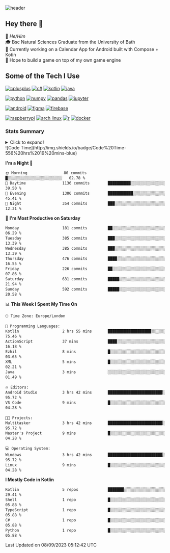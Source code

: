 ![header](https://capsule-render.vercel.app/api?type=Waving&color=gradient&height=180&section=header&text=Sulaiman%20Sulaiman&desc=TheKingOfAtlantis&fontSize=46&fontAlign=70&descAlign=80&fontAlignY=30&descAlignY=45)

<!--
**TheKingOfAtlantis/TheKingOfAtlantis** is a ✨ _special_ ✨ repository because its `README.md` (this file) appears on your GitHub profile.

Here are some ideas to get you started:

- 🔭 I’m currently working on ...
- 🌱 I’m currently learning ...
- 👯 I’m looking to collaborate on ...
- 🤔 I’m looking for help with ...
- 💬 Ask me about ...
- 📫 How to reach me: ...
- 😄 Pronouns: ...
- ⚡ Fun fact: ...
-->

## Hey there 👋

🤵 _He/Him_  
🎓 Bsc Natural Sciences Graduate from the University of Bath  
🎯 Currently working on a Calendar App for Android built with Compose + Kotin  
💭 Hope to build a game on top of my own game engine

## Some of the Tech I Use
[<img src="https://cdn.jsdelivr.net/gh/devicons/devicon/icons/cplusplus/cplusplus-original.svg" alt="cplusplus" width="48" height="48"/>](#)
[<img src="https://cdn.jsdelivr.net/gh/devicons/devicon/icons/csharp/csharp-original.svg" alt="c#" width="48" height="48"/>](#)
[<img src="https://cdn.jsdelivr.net/gh/devicons/devicon/icons/kotlin/kotlin-original-wordmark.svg" alt="kotlin" width="48" height="48"/>](#)
[<img src="https://cdn.jsdelivr.net/gh/devicons/devicon/icons/java/java-original-wordmark.svg" alt="java" width="48" height="48">](#)

[<img src="https://cdn.jsdelivr.net/gh/devicons/devicon/icons/python/python-original-wordmark.svg" alt="python" width="48" height="48">](#)
[<img src="https://cdn.jsdelivr.net/gh/devicons/devicon/icons/numpy/numpy-original-wordmark.svg" alt="numpy" width="48" height="48"/>](#)
[<img src="https://cdn.jsdelivr.net/gh/devicons/devicon/icons/pandas/pandas-original-wordmark.svg" alt="pandas" width="48" height="48">](#)
[<img src="https://cdn.jsdelivr.net/gh/devicons/devicon/icons/jupyter/jupyter-original-wordmark.svg" alt="jupyter" width="48" height="48">](#)

[<img src="https://cdn.jsdelivr.net/gh/devicons/devicon/icons/android/android-original-wordmark.svg" alt="android" width="48" height="48"/>](#)
[<img src="https://cdn.jsdelivr.net/gh/devicons/devicon/icons/figma/figma-original.svg" alt="figma" width="48" height="48"/>](#)
[<img src="https://cdn.jsdelivr.net/gh/devicons/devicon/icons/firebase/firebase-plain-wordmark.svg" alt="firebase" width="48" height="48"/>](#)


[<img src="https://cdn.jsdelivr.net/gh/devicons/devicon/icons/raspberrypi/raspberrypi-original.svg" alt="raspberrypi" width="48" height="48"/>](#)
[<img src="https://upload.wikimedia.org/wikipedia/commons/a/a5/Archlinux-icon-crystal-64.svg" alt="arch linux" width="48" height="48"/>](#)
[<img src="https://cdn.jsdelivr.net/gh/devicons/devicon/icons/r/r-original.svg" alt="r" width="48" height="48"/>](#)
[<img src="https://cdn.jsdelivr.net/gh/devicons/devicon/icons/docker/docker-original-wordmark.svg" alt="docker" width="48" height="48"/>](#)

### Stats Summary
<details>
<summary>Click to expand!</summary>
<!-- <div style="display:grid; grid:auto-flow/1fr 1fr 1fr;justify-content: start">
    <img style="grid-column:1/1;grid-row:1/1" width="390" src="metrics/general.svg">
    <img style="grid-column:1/1;grid-row:2/2" width="390" src="metrics/contributions.svg">
    <img style="grid-column:2/2;grid-row:1/1" width="390" src="metrics/languages.svg">
    <img style="grid-column:2/2;grid-row:2/2" width="390" src="metrics/wakatime.svg">
    <img style="grid-column:3/3;grid-row:1/3" width="390" src="metrics/achievements.svg">
</div> -->

<img width="390" src="metrics/general.svg"><img width="390" src="metrics/contributions.svg">
<img width="390" src="metrics/languages.svg"><img width="390" src="metrics/wakatime.svg">
</details>
<!--START_SECTION:waka-->
![Code Time](http://img.shields.io/badge/Code%20Time-556%20hrs%2019%20mins-blue)

**I'm a Night 🦉** 

```text
🌞 Morning                80 commits          █░░░░░░░░░░░░░░░░░░░░░░░░   02.78 % 
🌆 Daytime                1136 commits        ██████████░░░░░░░░░░░░░░░   39.50 % 
🌃 Evening                1306 commits        ███████████░░░░░░░░░░░░░░   45.41 % 
🌙 Night                  354 commits         ███░░░░░░░░░░░░░░░░░░░░░░   12.31 % 
```
📅 **I'm Most Productive on Saturday** 

```text
Monday                   181 commits         ██░░░░░░░░░░░░░░░░░░░░░░░   06.29 % 
Tuesday                  385 commits         ███░░░░░░░░░░░░░░░░░░░░░░   13.39 % 
Wednesday                385 commits         ███░░░░░░░░░░░░░░░░░░░░░░   13.39 % 
Thursday                 476 commits         ████░░░░░░░░░░░░░░░░░░░░░   16.55 % 
Friday                   226 commits         ██░░░░░░░░░░░░░░░░░░░░░░░   07.86 % 
Saturday                 631 commits         █████░░░░░░░░░░░░░░░░░░░░   21.94 % 
Sunday                   592 commits         █████░░░░░░░░░░░░░░░░░░░░   20.58 % 
```


📊 **This Week I Spent My Time On** 

```text
🕑︎ Time Zone: Europe/London

💬 Programming Languages: 
Kotlin                   2 hrs 55 mins       ███████████████████░░░░░░   75.46 % 
ActionScript             37 mins             ████░░░░░░░░░░░░░░░░░░░░░   16.18 % 
Ezhil                    8 mins              █░░░░░░░░░░░░░░░░░░░░░░░░   03.65 % 
XML                      5 mins              █░░░░░░░░░░░░░░░░░░░░░░░░   02.21 % 
Java                     3 mins              ░░░░░░░░░░░░░░░░░░░░░░░░░   01.49 % 

🔥 Editors: 
Android Studio           3 hrs 42 mins       ████████████████████████░   95.72 % 
VS Code                  9 mins              █░░░░░░░░░░░░░░░░░░░░░░░░   04.28 % 

🐱‍💻 Projects: 
Multitasker              3 hrs 42 mins       ████████████████████████░   95.72 % 
Master's Project         9 mins              █░░░░░░░░░░░░░░░░░░░░░░░░   04.28 % 

💻 Operating System: 
Windows                  3 hrs 42 mins       ████████████████████████░   95.72 % 
Linux                    9 mins              █░░░░░░░░░░░░░░░░░░░░░░░░   04.28 % 
```

**I Mostly Code in Kotlin** 

```text
Kotlin                   5 repos             ███████░░░░░░░░░░░░░░░░░░   29.41 % 
Shell                    1 repo              █░░░░░░░░░░░░░░░░░░░░░░░░   05.88 % 
TypeScript               1 repo              █░░░░░░░░░░░░░░░░░░░░░░░░   05.88 % 
C#                       1 repo              █░░░░░░░░░░░░░░░░░░░░░░░░   05.88 % 
Python                   1 repo              █░░░░░░░░░░░░░░░░░░░░░░░░   05.88 % 
```




 Last Updated on 08/09/2023 05:12:42 UTC
<!--END_SECTION:waka-->

